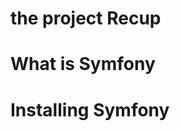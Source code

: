 the project Recup
=================


<!-- Friday, March 4, 2016
=====================
 -->


What is Symfony
===============




Installing Symfony
==================
